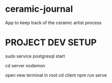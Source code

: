 # ceramic-journal
App to keep track of the ceramic artist process 

# PROJECT DEV SETUP

sudo service postgresql start

cd server
nodemon

open new terminal in root
cd client
npm run serve


